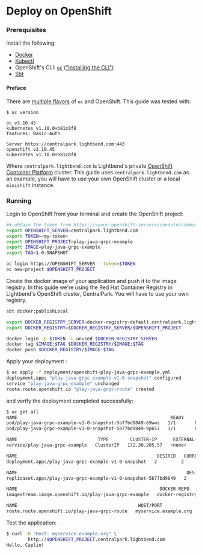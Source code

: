 # Deploy on OpenShift

### Prerequisites

Install the following:

* [Docker](https://docs.docker.com/install/)
* [Kubectl](https://kubernetes.io/docs/tasks/tools/install-kubectl/)
* OpenShift's CLI: [`oc`](https://docs.openshift.com/container-platform/3.10/cli_reference/get_started_cli.html#installing-the-cli) (["Installing the CLI"](https://docs.openshift.com/container-platform/3.10/cli_reference/get_started_cli.html#installing-the-cli))
* [Sbt](https://www.scala-sbt.org/)


#### Preface

There are [multiple flavors](https://www.openshift.com/products?extIdCarryOver=true&sc_cid=701f2000001OH7iAAG) of `oc` and OpenShift. This guide was tested with:

```
$ oc version

oc v3.10.45
kubernetes v1.10.0+b81c8f8
features: Basic-Auth

Server https://centralpark.lightbend.com:443
openshift v3.10.45
kubernetes v1.10.0+b81c8f8
```

Where `centralpark.lightbend.com` is Lightbend's private [OpenShift Container Platform](https://www.openshift.com/products/container-platform/) cluster. This
guide uses `centralpark.lightbend.com` as an example, you will have to use your own OpenShift cluster or a local `minishift` instance. 

### Running

Login to OpenShift from your terminal and create the OpenShift project:

```bash
## obtain the token from https://<your-openshift-server>/console/command-line
export OPENSHIFT_SERVER=centralpark.lightbend.com
export TOKEN=<my-token>
export OPENSHIFT_PROJECT=play-java-grpc-example
export IMAGE=play-java-grpc-example
export TAG=1.0-SNAPSHOT

oc login https://OPENSHIFT_SERVER --token=$TOKEN
oc new-project $OPENSHIFT_PROJECT
```

Create the docker image of your application and push it to the image registry. In this guide we're using the Red Hat 
Container Registry in Lightbend's OpenShift cluster, CentralPark. You will have to use your own registry.

```bash
sbt docker:publishLocal

export DOCKER_REGISTRY_SERVER=docker-registry-default.centralpark.lightbend.com
export DOCKER_REGISTRY=$DOCKER_REGISTRY_SERVER/$OPENSHIFT_PROJECT

docker login -p $TOKEN -u unused $DOCKER_REGISTRY_SERVER
docker tag $IMAGE:$TAG $DOCKER_REGISTRY/$IMAGE:$TAG
docker push $DOCKER_REGISTRY/$IMAGE:$TAG
```

Apply your deployment : 

```bash
$ oc apply -f deployment/openshift-play-java-grpc-example.yml
deployment.apps "play-java-grpc-example-v1-0-snapshot" configured
service "play-java-grpc-example" unchanged
route.route.openshift.io "play-java-grpc-route" created
```

and verify the deployment completed successfully:

```bash
$ oc get all 
NAME                                                         READY     STATUS    RESTARTS   AGE
pod/play-java-grpc-example-v1-0-snapshot-5b77bd9849-69wws   1/1       Running   0          16h
pod/play-java-grpc-example-v1-0-snapshot-5b77bd9849-9p657   1/1       Running   0          16h

NAME                              TYPE        CLUSTER-IP      EXTERNAL-IP   PORT(S)             AGE
service/play-java-grpc-example   ClusterIP   172.30.205.57   <none>        9000/TCP,9443/TCP   17h

NAME                                                    DESIRED   CURRENT   UP-TO-DATE   AVAILABLE   AGE
deployment.apps/play-java-grpc-example-v1-0-snapshot   2         2         2            2           17h

NAME                                                               DESIRED   CURRENT   READY     AGE
replicaset.apps/play-java-grpc-example-v1-0-snapshot-5b77bd9849   2         2         2         16h

NAME                                                     DOCKER REPO                                                                                         TAGS           UPDATED
imagestream.image.openshift.io/play-java-grpc-example   docker-registry-default.centralpark.lightbend.com/play-java-grpc-example/play-java-grpc-example   1.0-SNAPSHOT   17 hours ago

NAME                                             HOST/PORT               PATH      SERVICES                  PORT      TERMINATION   WILDCARD
route.route.openshift.io/play-java-grpc-route   myservice.example.org             play-java-grpc-example   http                    None
```

Test the application:

```bash
$ curl -H "Host: myservice.example.org" \
        http://$OPENSHIFT_PROJECT.centralpark.lightbend.com  
Hello, Caplin!
```

